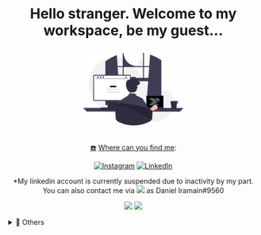 <h1 align='center'>
    Hello stranger. Welcome to my workspace, be my guest...

<p align='center'>
  <img src="undraw_programming_re_kg9v.svg" width="40%">
</p>
</h1>

<p align='center'>
<a href='https://emojitool.com/black-telephone'>☎️</a> <u>Where can you find me</u>:
</p>

<p align='center'>
<a href="https://www.instagram.com/danieliramain97/" target="_blank"><img alt="Instagram" src="https://img.shields.io/badge/Instagram-E4405F?style=for-the-badge&logo=instagram&logoColor=white" /></a>
<a href="https://ar.linkedin.com/" target="_blank"><img alt="LinkedIn" src="https://img.shields.io/badge/linkedin-%230077B5.svg?&style=for-the-badge&logo=linkedin&logoColor=white" /></a>
</p>

<p align='center'>*My linkedin account is currently suspended due to inactivity by my part. You can also contact me via <img src='https://img.shields.io/badge/Discord-5865F2?style=for-the-badge&logo=discord&logoColor=white' width='9%'> as Daniel Iramain#9560 </p>

<div align="center">
  <a href="#"><img src="https://github-readme-stats.vercel.app/api?username=DanielIramain&show_icons=true&count_private=true&theme=dark" width="450"></a>
  <a href="https://github.com/anuraghazra/github-readme-stats">
  <!-- Change the `github-readme-stats.anuraghazra1.vercel.app` to `github-readme-stats.vercel.app`  -->
  <img src="https://github-readme-stats.anuraghazra1.vercel.app/api/top-langs/?username=DanielIramain&layout=compact&theme=tokyonight" />
</div>

<p align='center'>
</p>
  
<p align='center'>
</a>
</p>
  
<details>
  <summary>📃 Others</summary>
  
## ⚙️ Some tech I'm familiar to...

<a><img src="https://img.shields.io/badge/Python-FFD43B?style=for-the-badge&logo=python&logoColor=blue"/>
</a> 
<a><img src="https://img.shields.io/badge/Django-092E20?style=for-the-badge&logo=django&logoColor=green"/>
</a> 
<a><img src="https://img.shields.io/badge/MySQL-005C84?style=for-the-badge&logo=mysql&logoColor=white"/>
</a>
<a><img src="https://img.shields.io/badge/PostgreSQL-316192?style=for-the-badge&logo=postgresql&logoColor=white"/>
</a> 
<a><img src="https://img.shields.io/badge/HTML5-E34F26?style=for-the-badge&logo=html5&logoColor=white"/>
</a> 
<a><img src="https://img.shields.io/badge/CSS3-1572B6?style=for-the-badge&logo=css3&logoColor=white"/>
</a> 
<a><img src="https://img.shields.io/badge/Bootstrap-563D7C?style=for-the-badge&logo=bootstrap&logoColor=white"/>
</a> 
<a><img src="https://img.shields.io/badge/JavaScript-323330?style=for-the-badge&logo=javascript&logoColor=F7DF1E"/>
</a> 
<a><img src="https://img.shields.io/badge/Godot-478CBF?style=for-the-badge&logo=GodotEngine&logoColor=white"/>
</a> 
<a><img src="https://img.shields.io/badge/git-%23F05032.svg?&style=for-the-badge&logo=git&logoColor=white"/>
</a> 

## 🕹️ Playground
<a href="https://steamcommunity.com/profiles/76561198311700559/" target="_blank"><img alt="Steam profile" src="https://img.shields.io/badge/Steam-000000?style=for-the-badge&logo=steam&logoColor=white"/></a> 


## 🏫 Some places I been through...
<a><img src="https://img.shields.io/badge/Codecademy-FFF0E5?style=for-the-badge&logo=codecademy&logoColor=303347"/>
</a> 
<a><img src="https://img.shields.io/badge/Datacamp-05192D?style=for-the-badge&logo=datacamp&logoColor=65FF8F"/>
</a> 
<a><img src="https://img.shields.io/badge/Edx-193A3E?style=for-the-badge&logo=edx&logoColor=white"/>
</a> 
<a><img src="https://img.shields.io/badge/freecodecamp-27273D?style=for-the-badge&logo=freecodecamp&logoColor=white"/>
</a> 
<a><img src="https://img.shields.io/badge/Udemy-EC5252?style=for-the-badge&logo=Udemy&logoColor=white"/>
</a> 
<p>Currently studying in a national program for web developers in my country.</p>

## 👨🏻‍💻 Currently learning:
<a>
<img src="https://img.shields.io/badge/Angular-DD0031?style=for-the-badge&logo=angular&logoColor=white"/>
</a> 

<p> *This presentation of my profile was inspired & based on the job of https://github.com/AntonioCardenas on https://yeoudev.medium.com/ </p>





